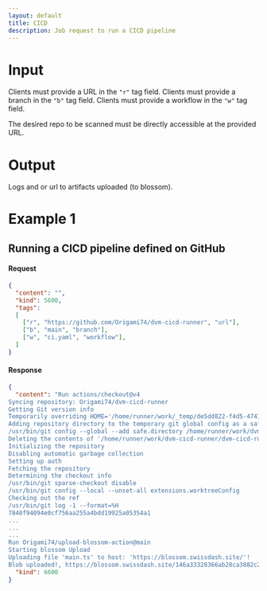 ```yaml
---
layout: default
title: CICD
description: Job request to run a CICD pipeline
---
```


# Input

Clients must provide a URL in the <code>"r"</code> tag field. 
Clients must provide a branch in the <code>"b"</code> tag field.
Clients must provide a workflow in the <code>"w"</code> tag field.

The desired repo to be scanned must be directly accessible at the provided URL.

# Output

Logs and or url to artifacts uploaded (to blossom).

# Example 1

## Running a CICD pipeline defined on GitHub

#### Request

```json
{
  "content": "",
  "kind": 5600,
  "tags": 
  [
    ["r", "https://github.com/Origami74/dvm-cicd-runner", "url"], 
    ["b", "main", "branch"],
    ["w", "ci.yaml", "workflow"],
  ]
}
```

#### Response

```json
{
  "content": "Run actions/checkout@v4
Syncing repository: Origami74/dvm-cicd-runner
Getting Git version info
Temporarily overriding HOME='/home/runner/work/_temp/de5dd822-f4d5-4741-9c61-2d2d4a16a499' before making global git config changes
Adding repository directory to the temporary git global config as a safe directory
/usr/bin/git config --global --add safe.directory /home/runner/work/dvm-cicd-runner/dvm-cicd-runner
Deleting the contents of '/home/runner/work/dvm-cicd-runner/dvm-cicd-runner'
Initializing the repository
Disabling automatic garbage collection
Setting up auth
Fetching the repository
Determining the checkout info
/usr/bin/git sparse-checkout disable
/usr/bin/git config --local --unset-all extensions.worktreeConfig
Checking out the ref
/usr/bin/git log -1 --format=%H
7840f94094e0cf756aa255a4bdd19925a05354a1
...
...
...
Run Origami74/upload-blossom-action@main
Starting blossom Upload
Uploading file 'main.ts' to host: 'https://blossom.swissdash.site/'!
Blob uploaded!, https://blossom.swissdash.site/146a33328366ab28ca3882c2fc347e3f4737bb857d54ee939e9f2603d6fd7739.ts",
  "kind": 6600
}
```

